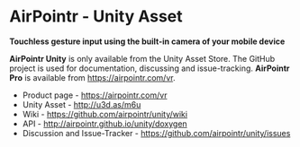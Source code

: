 # AirPointr - Unity Asset

**Touchless gesture input using the built-in camera of your mobile device**

**AirPointr Unity** is only available from the Unity Asset Store. The GitHub project is used for documentation, discussing and issue-tracking. **AirPointr Pro** is available from <https://airpointr.com/vr>.

- Product page - <https://airpointr.com/vr>
- Unity Asset - <http://u3d.as/m6u>
- Wiki - <https://github.com/airpointr/unity/wiki>
- API - <http://airpointr.github.io/unity/doxygen>
- Discussion and Issue-Tracker - <https://github.com/airpointr/unity/issues>
